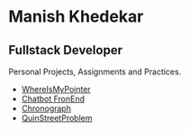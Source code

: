 # Manish Khedekar
## Fullstack Developer

Personal Projects, Assignments and Practices.

- [WhereIsMyPointer](https://mankhedekar96.github.io/mankhedekar96.github.io-whereismypointer/)
- [Chatbot FronEnd](https://mankhedekar96.github.io/mankhedekar96.github.io-chatbot/)
- [Chronograph](https://mankhedekar96.github.io/mankhedekar96.github.io-chronograph/)
- [QuinStreetProblem](https://mankhedekar96.github.io/mankhedekar96.github.io-QuinStreetProblem/)
